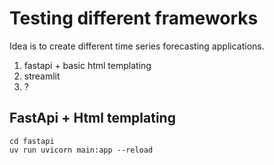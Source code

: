 # Testing different frameworks

Idea is to create different time series forecasting applications.

1. fastapi + basic html templating
2. streamlit
3. ?

## FastApi + Html templating

```console
cd fastapi
uv run uvicorn main:app --reload
```

